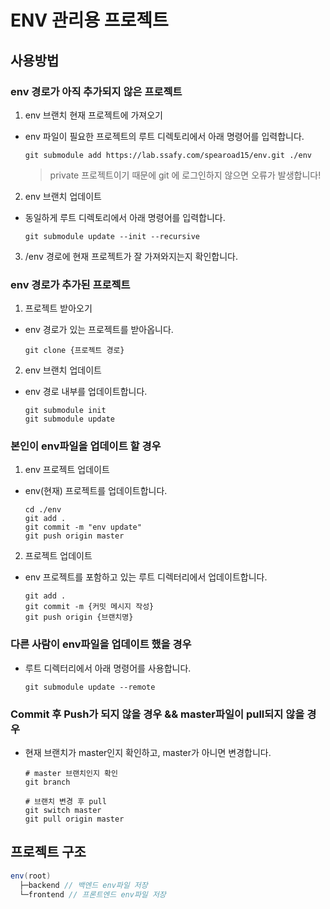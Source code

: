 # ENV 관리용 프로젝트

## 사용방법

### env 경로가 아직 추가되지 않은 프로젝트

1. env 브랜치 현재 프로젝트에 가져오기

- env 파일이 필요한 프로젝트의 루트 디렉토리에서 아래 명령어를 입력합니다.
  ```git
  git submodule add https://lab.ssafy.com/spearoad15/env.git ./env 
  ```
  > private 프로젝트이기 때문에 git 에 로그인하지 않으면 오류가 발생합니다!

2. env 브랜치 업데이트

- 동일하게 루트 디렉토리에서 아래 명령어를 입력합니다.
  ```git
  git submodule update --init --recursive
  ```

3. /env 경로에 현재 프로젝트가 잘 가져와지는지 확인합니다.

### env 경로가 추가된 프로젝트

1. 프로젝트 받아오기

- env 경로가 있는 프로젝트를 받아옵니다.
    ```git
  git clone {프로젝트 경로} 
  ```

2. env 브랜치 업데이트

- env 경로 내부를 업데이트합니다.
  ```git
  git submodule init
  git submodule update
  ```

### 본인이 env파일을 업데이트 할 경우

1. env 프로젝트 업데이트

- env(현재) 프로젝트를 업데이트합니다.
  ```git
  cd ./env
  git add .
  git commit -m "env update"
  git push origin master
  ```

2. 프로젝트 업데이트

- env 프로젝트를 포함하고 있는 루트 디렉터리에서 업데이트합니다.
  ```git
  git add .
  git commit -m {커밋 메시지 작성}
  git push origin {브랜치명}
  ```

### 다른 사람이 env파일을 업데이트 했을 경우

- 루트 디렉터리에서 아래 명령어를 사용합니다.
  ```git
  git submodule update --remote
  ```

### Commit 후 Push가 되지 않을 경우 && master파일이 pull되지 않을 경우

- 현재 브랜치가 master인지 확인하고, master가 아니면 변경합니다.
  ```git
  # master 브랜치인지 확인
  git branch
  
  # 브랜치 변경 후 pull
  git switch master
  git pull origin master
  ```

## 프로젝트 구조

```java
env(root)
  ├─backend // 백엔드 env파일 저장
  └─frontend // 프론트엔드 env파일 저장
```
